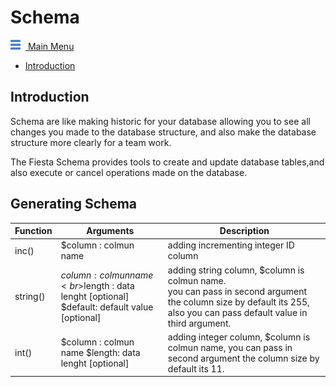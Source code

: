 # Schema

[![alt return](https://raw.githubusercontent.com/fiesta-framework/Art/master/Resources/signs.png) Main Menu](https://github.com/fiesta-framework/Docs/tree/3.2/#index)

- [Introduction](#introduction)

## Introduction

Schema are like making historic for your database allowing you to see all changes you made to the database structure, and also make the database structure more clearly for a team work.

The Fiesta Schema provides tools to create and update database tables,and also execute or cancel operations made on the database.

## Generating Schema

| Function | Arguments                                                                                                         | Description                                                                                                                                                          |
|----------|-------------------------------------------------------------------------------------------------------------------|----------------------------------------------------------------------------------------------------------------------------------------------------------------------|
| inc()    | $column : colmun name                                                                                             | adding incrementing integer ID column                                                                                                                                |
| string() | $column : colmun name<br>$length : data lenght [optional]<br>$default: default value [optional] | adding string column, $column is colmun name.<br>you can pass in second argument the column size by default its 255, also you can pass default value in third argument. |
| int()    | $column : colmun name  $length: data lenght [optional]                                                            | adding integer column, $column is colmun name, you can pass in second argument the column size by default its 11.                                                    |

